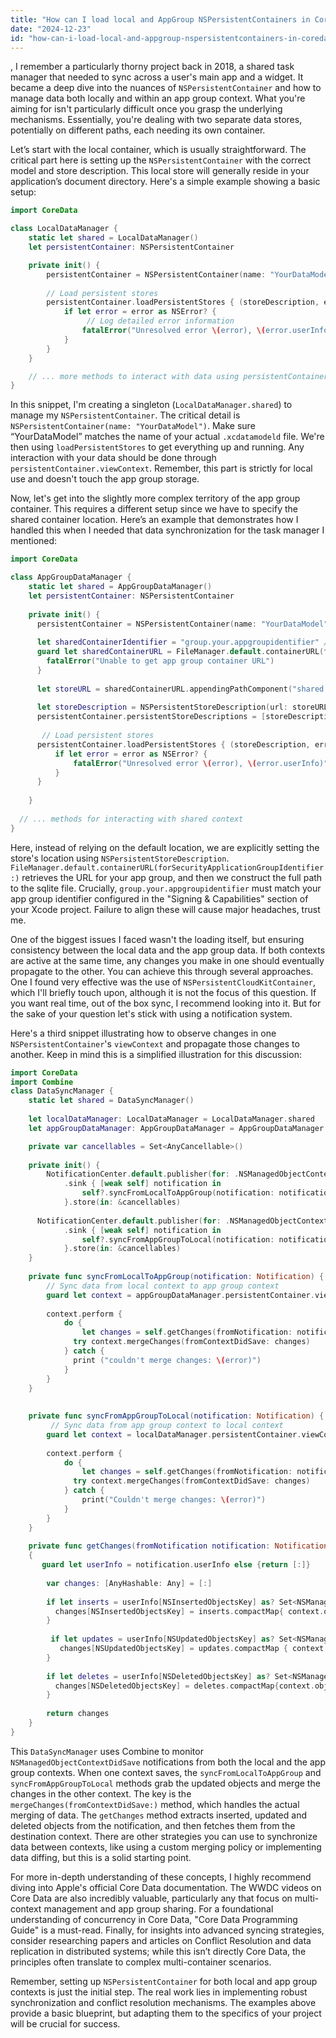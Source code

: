 ```yaml
---
title: "How can I load local and AppGroup NSPersistentContainers in CoreData?"
date: "2024-12-23"
id: "how-can-i-load-local-and-appgroup-nspersistentcontainers-in-coredata"
---
```


,  I remember a particularly thorny project back in 2018, a shared task manager that needed to sync across a user's main app and a widget. It became a deep dive into the nuances of `NSPersistentContainer` and how to manage data both locally and within an app group context. What you're aiming for isn't particularly difficult once you grasp the underlying mechanisms. Essentially, you're dealing with two separate data stores, potentially on different paths, each needing its own container.

Let’s start with the local container, which is usually straightforward. The critical part here is setting up the `NSPersistentContainer` with the correct model and store description. This local store will generally reside in your application’s document directory. Here's a simple example showing a basic setup:

```swift
import CoreData

class LocalDataManager {
    static let shared = LocalDataManager()
    let persistentContainer: NSPersistentContainer

    private init() {
        persistentContainer = NSPersistentContainer(name: "YourDataModel") // Replace with your data model name
        
        // Load persistent stores
        persistentContainer.loadPersistentStores { (storeDescription, error) in
            if let error = error as NSError? {
                 // Log detailed error information
                fatalError("Unresolved error \(error), \(error.userInfo)")
            }
        }
    }

    // ... more methods to interact with data using persistentContainer.viewContext
}
```

In this snippet, I'm creating a singleton (`LocalDataManager.shared`) to manage my `NSPersistentContainer`. The critical detail is `NSPersistentContainer(name: "YourDataModel")`. Make sure “YourDataModel” matches the name of your actual `.xcdatamodeld` file. We're then using `loadPersistentStores` to get everything up and running. Any interaction with your data should be done through `persistentContainer.viewContext`. Remember, this part is strictly for local use and doesn't touch the app group storage.

Now, let's get into the slightly more complex territory of the app group container. This requires a different setup since we have to specify the shared container location. Here’s an example that demonstrates how I handled this when I needed that data synchronization for the task manager I mentioned:

```swift
import CoreData

class AppGroupDataManager {
    static let shared = AppGroupDataManager()
    let persistentContainer: NSPersistentContainer
    
    private init() {
      persistentContainer = NSPersistentContainer(name: "YourDataModel")
      
      let sharedContainerIdentifier = "group.your.appgroupidentifier" // Replace with your group identifier
      guard let sharedContainerURL = FileManager.default.containerURL(forSecurityApplicationGroupIdentifier: sharedContainerIdentifier) else {
        fatalError("Unable to get app group container URL")
      }
      
      let storeURL = sharedContainerURL.appendingPathComponent("shared.sqlite") // Ensure this matches your file name.
      
      let storeDescription = NSPersistentStoreDescription(url: storeURL)
      persistentContainer.persistentStoreDescriptions = [storeDescription]
      
       // Load persistent stores
      persistentContainer.loadPersistentStores { (storeDescription, error) in
          if let error = error as NSError? {
              fatalError("Unresolved error \(error), \(error.userInfo)")
          }
      }
        
    }
    
  // ... methods for interacting with shared context
}
```

Here, instead of relying on the default location, we are explicitly setting the store's location using `NSPersistentStoreDescription`. `FileManager.default.containerURL(forSecurityApplicationGroupIdentifier:)` retrieves the URL for your app group, and then we construct the full path to the sqlite file. Crucially, `group.your.appgroupidentifier` must match your app group identifier configured in the "Signing & Capabilities" section of your Xcode project. Failure to align these will cause major headaches, trust me.

One of the biggest issues I faced wasn't the loading itself, but ensuring consistency between the local data and the app group data. If both contexts are active at the same time, any changes you make in one should eventually propagate to the other. You can achieve this through several approaches. One I found very effective was the use of `NSPersistentCloudKitContainer`, which I'll briefly touch upon, although it is not the focus of this question. If you want real time, out of the box sync, I recommend looking into it. But for the sake of your question let's stick with using a notification system.

Here's a third snippet illustrating how to observe changes in one `NSPersistentContainer`'s `viewContext` and propagate those changes to another. Keep in mind this is a simplified illustration for this discussion:

```swift
import CoreData
import Combine
class DataSyncManager {
    static let shared = DataSyncManager()
  
    let localDataManager: LocalDataManager = LocalDataManager.shared
    let appGroupDataManager: AppGroupDataManager = AppGroupDataManager.shared

    private var cancellables = Set<AnyCancellable>()
    
    private init() {
        NotificationCenter.default.publisher(for: .NSManagedObjectContextDidSave, object: localDataManager.persistentContainer.viewContext)
            .sink { [weak self] notification in
                self?.syncFromLocalToAppGroup(notification: notification)
            }.store(in: &cancellables)
        
      NotificationCenter.default.publisher(for: .NSManagedObjectContextDidSave, object: appGroupDataManager.persistentContainer.viewContext)
            .sink { [weak self] notification in
                self?.syncFromAppGroupToLocal(notification: notification)
            }.store(in: &cancellables)
    }
    
    private func syncFromLocalToAppGroup(notification: Notification) {
        // Sync data from local context to app group context
        guard let context = appGroupDataManager.persistentContainer.viewContext else {return}
        
        context.perform {
            do {
                let changes = self.getChanges(fromNotification: notification, toContext: context)
              try context.mergeChanges(fromContextDidSave: changes)
            } catch {
              print ("couldn't merge changes: \(error)")
            }
        }
    }
    
  
    private func syncFromAppGroupToLocal(notification: Notification) {
         // Sync data from app group context to local context
        guard let context = localDataManager.persistentContainer.viewContext else {return}
      
        context.perform {
            do {
                let changes = self.getChanges(fromNotification: notification, toContext: context)
              try context.mergeChanges(fromContextDidSave: changes)
            } catch {
                print("Couldn't merge changes: \(error)")
            }
        }
    }
  
    private func getChanges(fromNotification notification: Notification, toContext context: NSManagedObjectContext) -> [AnyHashable: Any]
    {
       guard let userInfo = notification.userInfo else {return [:]}
      
        var changes: [AnyHashable: Any] = [:]
      
        if let inserts = userInfo[NSInsertedObjectsKey] as? Set<NSManagedObject> {
          changes[NSInsertedObjectsKey] = inserts.compactMap{ context.object(with: $0.objectID) }
        }
      
         if let updates = userInfo[NSUpdatedObjectsKey] as? Set<NSManagedObject> {
           changes[NSUpdatedObjectsKey] = updates.compactMap { context.object(with: $0.objectID) }
        }
        
        if let deletes = userInfo[NSDeletedObjectsKey] as? Set<NSManagedObject> {
          changes[NSDeletedObjectsKey] = deletes.compactMap{context.object(with: $0.objectID) }
        }
        
        return changes
    }
}
```

This `DataSyncManager` uses Combine to monitor `NSManagedObjectContextDidSave` notifications from both the local and the app group contexts. When one context saves, the `syncFromLocalToAppGroup` and `syncFromAppGroupToLocal` methods grab the updated objects and merge the changes in the other context. The key is the `mergeChanges(fromContextDidSave:)` method, which handles the actual merging of data. The `getChanges` method extracts inserted, updated and deleted objects from the notification, and then fetches them from the destination context. There are other strategies you can use to synchronize data between contexts, like using a custom merging policy or implementing data diffing, but this is a solid starting point.

For more in-depth understanding of these concepts, I highly recommend diving into Apple's official Core Data documentation. The WWDC videos on Core Data are also incredibly valuable, particularly any that focus on multi-context management and app group sharing. For a foundational understanding of concurrency in Core Data, "Core Data Programming Guide" is a must-read. Finally, for insights into advanced syncing strategies, consider researching papers and articles on Conflict Resolution and data replication in distributed systems; while this isn’t directly Core Data, the principles often translate to complex multi-container scenarios.

Remember, setting up `NSPersistentContainer` for both local and app group contexts is just the initial step. The real work lies in implementing robust synchronization and conflict resolution mechanisms. The examples above provide a basic blueprint, but adapting them to the specifics of your project will be crucial for success.
